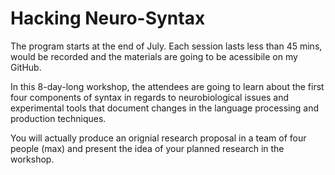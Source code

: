 
# Hacking Neuro-Syntax

The program starts at the end of July. Each session lasts less than 45 mins, would be recorded and the materials are going to be acessibile on my GitHub.

In this 8-day-long workshop, the attendees are going to learn about the first four components of syntax in regards to neurobiological issues and experimental tools that document changes in the language processing and production techniques.

You will actually produce an orignial research proposal in a team of four people (max) and present the idea of your planned research in the workshop.

